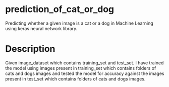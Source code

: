# prediction_of_cat_or_dog
Predicting whether a given image is a cat or a dog in Machine Learning using keras neural network  library.

# Description

Given image_dataset which contains training_set and test_set. I have trained the model using images present in training_set which contains folders of cats and dogs images and tested the model for accuracy against the images present in test_set which contains folders of cats and dogs images.
